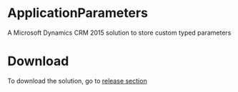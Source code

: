 # ApplicationParameters
A Microsoft Dynamics CRM 2015 solution to store custom typed parameters

# Download
To download the solution, go to [release section](/releases)
